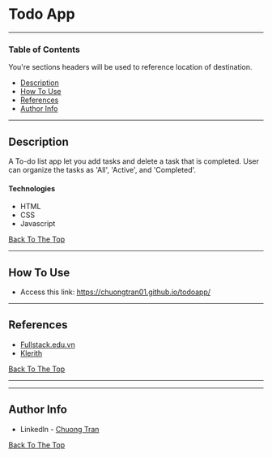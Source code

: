 # Todo App


---

### Table of Contents
You're sections headers will be used to reference location of destination.

- [Description](#description)
- [How To Use](#how-to-use)
- [References](#references)
- [Author Info](#author-info)

---

## Description

A To-do list app let you add tasks and delete a task that is completed. User can organize the tasks as 'All', 'Active', and 'Completed'. 

#### Technologies

- HTML
- CSS
- Javascript

[Back To The Top](#Todo-App)

---

## How To Use
- Access this link: https://chuongtran01.github.io/todoapp/
---

## References
- [Fullstack.edu.vn](https://fullstack.edu.vn/)
- [Klerith](https://github.com/Klerith/TODO-CSS-Template)

[Back To The Top](#Todo-App)

---


---

## Author Info

- Linkedln - [Chuong Tran](https://www.linkedin.com/in/chuongtran2001/)

[Back To The Top](#Todo-App)
